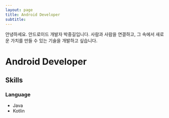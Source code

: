 ```yaml
---
layout: page
title: Android Developer
subtitle:
---
```


안녕하세요. 안드로이드 개발자 박중길입니다.
사람과 사람을 연결하고, 그 속에서 새로운 가치를 만들 수 있는 기술을 개발하고 싶습니다.

# Android Developer

## Skills

### Language 
* Java
* Kotlin

